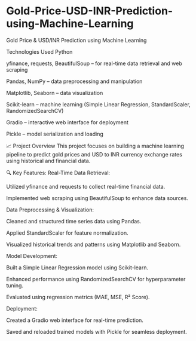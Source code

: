 # Gold-Price-USD-INR-Prediction-using-Machine-Learning
Gold Price &amp; USD/INR Prediction using Machine Learning


 Technologies Used
Python

yfinance, requests, BeautifulSoup – for real-time data retrieval and web scraping

Pandas, NumPy – data preprocessing and manipulation

Matplotlib, Seaborn – data visualization

Scikit-learn – machine learning (Simple Linear Regression, StandardScaler, RandomizedSearchCV)

Gradio – interactive web interface for deployment

Pickle – model serialization and loading

📈 Project Overview
This project focuses on building a machine learning pipeline to predict gold prices and USD to INR currency exchange rates using historical and financial data.

🔍 Key Features:
Real-Time Data Retrieval:

Utilized yfinance and requests to collect real-time financial data.

Implemented web scraping using BeautifulSoup to enhance data sources.

Data Preprocessing & Visualization:

Cleaned and structured time series data using Pandas.

Applied StandardScaler for feature normalization.

Visualized historical trends and patterns using Matplotlib and Seaborn.

Model Development:

Built a Simple Linear Regression model using Scikit-learn.

Enhanced performance using RandomizedSearchCV for hyperparameter tuning.

Evaluated using regression metrics (MAE, MSE, R² Score).

Deployment:

Created a Gradio web interface for real-time prediction.

Saved and reloaded trained models with Pickle for seamless deployment.
